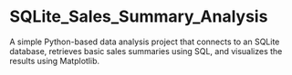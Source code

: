 # SQLite_Sales_Summary_Analysis
A simple Python-based data analysis project that connects to an SQLite database, retrieves basic sales summaries using SQL, and visualizes the results using Matplotlib.
